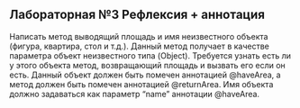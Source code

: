 ## Лабораторная №3 Рефлексия + аннотация
Написать метод выводящий площадь и имя неизвестного объекта (фигура, квартира, стол и т.д.). Данный метод получает в качестве параметра объект неизвестного типа (Object). Требуется узнать есть ли у этого объекта метод, возвращающий площадь и вызвать его если он есть. Данный объект должен быть помечен аннотацией @haveArea, а метод должен быть помечен аннотацией @returnArea. Имя объекта должно задаваться как параметр “name” аннотации @haveArea.
